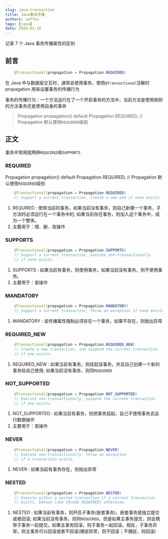 ```yaml
---
slug: java-transaction
title: Java事务传播
authors: zeffon
tags: [java]
date: 2020-02-18
---
```


记录 7 个 Java 事务传播属性的区别

<!--truncate-->

## 前言

```java
    @Transactional(propagation = Propagation.REQUIRED)
```

在 Java 中与数据层交互时，通常会使用事务，使用`@Transactional`注解的 propagation 用来设置事务的传播行为

事务的传播行为：一个方法运行在了一个开启事务的方法中，当前方法是使用依附的方法事务还是使用自身的事务

> Propagation propagation() default Propagation.REQUIRED; // Propagation 默认使用`REQUIRED`级别

## 正文

事务中常用就两种`REQUIRED`和`SUPPORTS`

### REQUIRED

Propagation propagation() default Propagation.REQUIRED; // Propagation 默认使用`REQUIRED`级别

```java
    @Transactional(propagation = Propagation.REQUIRED)
    // Support a current transaction, create a new one if none exists.
```

1. REQUIRED : 使用当前的事务，如果当前没有事务，则自己新建一个事务，子方法时必须运行在一个事务中的; 如果当前存在事务，则加入这个事务中，成为一个整体。
2. 主要用于：增、删、改操作

### SUPPORTS

```java
    @Transactional(propagation = Propagation.SUPPORTS)
    // Support a current transaction, execute non-transactionally
    // if none exists.
```

1. SUPPORTS : 如果当前有事务，则使用事务，如果当前没有事务，则不使用事务。
2. 主要用于：查操作

### MANDATORY

```java
    @Transactional(propagation = Propagation.MANDATORY)
    // Support a current transaction, throw an exception if none exists.
```

1. MANDATORY : 该传播属性强制必须存在一个事务，如果不存在，则抛出异常

### REQUIRED_NEW

```java
    @Transactional(propagation = Propagation.REQUIRED_NEW)
    // Create a new transaction, and suspend the current transaction
    // if one exists.
```

1. REQUIRED_NEW : 如果当前有事务，则挂起该事务，并且自己创建一个新的事务给自己使用; 如果当前没有事务，则同`REQUIRED`

### NOT_SUPPORTED

```java
    @Transactional(propagation = Propagation.NOT_SUPPORTED)
    // Execute non-transactionally, suspend the current transaction
    // if one exists.
```

1. NOT_SUPPORTED : 如果当前有事务，则把事务挂起，自己不使用事务去运行数据操作
2. 主要用于：查操作

### NEVER

```java
    @Transactional(propagation = Propagation.NEVER)
    // Execute non-transactionally, throw an exception
    // if a transaction exists.
```

1. NEVER : 如果当前有事务存在，则抛出异常

### NESTED

```java
    @Transactional(propagation = Propagation.NESTED)
    // Execute within a nested transaction if a current transaction
    // exists, behave like {@code REQUIRED} otherwise.
```

1. NESTED : 如果当前有事务，则开启子事务(嵌套事务)，嵌套事务是独立提交或者回滚; 如果当前没有事务，则同`REQUIRED`。但是如果主事务提交，则会携带子事务一起提交。如果主事务回滚，则子事务一起回滚。相反，子事务异常，则主事务可以回滚或者不回滚(捕捉异常，则不回滚；不捕捉，则回滚)
